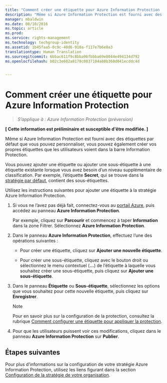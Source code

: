 ```yaml
---
title: "Comment créer une étiquette pour Azure Information Protection | Azure Information Protection"
description: "Même si Azure Information Protection est fourni avec des étiquettes par défaut que vous pouvez personnaliser, vous pouvez également créer vos propres étiquettes que les utilisateurs voient dans la barre Information Protection."
manager: mbaldwin
ms.date: 08/10/2016
ms.topic: article
ms.prod: 
ms.service: rights-management
ms.technology: techgroup-identity
ms.assetid: 1b45faa5-0c9c-40d6-910a-f117e7b6e8a3
translationtype: Human Translation
ms.sourcegitcommit: 6bbac611f9c8bba96fbbba69e8044e494134d792
ms.openlocfilehash: b02c3e602a8178c0837104a88b360d041ecddc4d


---
```


# Comment créer une étiquette pour Azure Information Protection

>*S’applique à : Azure Information Protection (préversion)*

**[ Cette information est préliminaire et susceptible d'être modifiée. ]**

Même si Azure Information Protection est fourni avec des étiquettes par défaut que vous pouvez personnaliser, vous pouvez également créer vos propres étiquettes que les utilisateurs voient dans la barre Information Protection.

Vous pouvez ajouter une étiquette ou ajouter une sous-étiquette à une étiquette existante lorsque vous avez besoin d’un niveau supplémentaire de classification. Par exemple, l’étiquette **Secret**, qui se trouve dans la [stratégie par défaut](configure-policy-default.md), contient des sous-étiquettes.

Utilisez les instructions suivantes pour ajouter une étiquette à la stratégie Azure Information Protection.

1. Si vous ne l’avez pas déjà fait, connectez-vous au [portail Azure](https://portal.azure.com), puis accédez au panneau **Azure Information Protection**. 
    
    Par exemple, cliquez sur **Parcourir** et commencez à taper **Information** dans la zone Filtrer. Sélectionnez **Azure Information Protection**.

2. Dans le panneau **Azure Information Protection**, effectuez l’une des opérations suivantes :

    - Pour créer une étiquette, cliquez sur **Ajouter une nouvelle étiquette**.

    - Pour créer une sous-étiquette, cliquez avec le bouton droit ou sélectionnez le menu contextuel (**...**) de l’étiquette à laquelle vous souhaitez créer une sous-étiquette, puis cliquez sur **Ajouter une sous-étiquette**.

3. Dans le panneau **Étiquette** ou **Sous-étiquette**, sélectionnez les options que vous souhaitez pour cette nouvelle étiquette, puis cliquez sur **Enregistrer**.

    > [!NOTE]
    >Pour en savoir plus sur la configuration de la protection, consultez la rubrique [Comment configurer une étiquette pour appliquer la protection](configure-policy-protection.md).

4. Pour que les utilisateurs puissent voir ces modifications, cliquez dans le panneau **Azure Information Protection** sur **Publier**.

## Étapes suivantes

Pour plus d’informations sur la configuration de votre stratégie Azure Information Protection, utilisez les liens figurant dans la section [Configuration de la stratégie de votre organisation](configure-policy.md#configuring-your-organization-s-policy).  





<!--HONumber=Sep16_HO1-->


